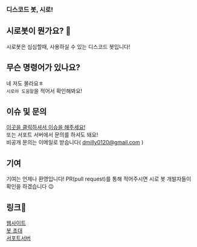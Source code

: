 ### 디스코드 봇, 시로!

## 시로봇이 뭔가요? 🤔

시로봇은 심심할때, 사용하실 수 있는 디스코드 봇입니다!

## 무슨 명령어가 있나요?

네 저도 몰라요ㅎ  
`시로야 도움말`을 적어서 확인해봐요!

## 이슈 및 문의

[이곳을 클릭하셔서 이슈을 해주세요!](https://github.com/Milly0120/siro/issues)  
또는 서포트 서버에서 문의를 하셔도 돼요!  
비공개 문의는 이메일로 받습니다( dmilly0120@gmail.com )

## 기여

기여는 언제나 환영입니다! PR(pull request)를 통해 적어주시면 시로 봇 개발자들이 확인을 하겠습니다 😉

## 링크📜

[웹사이트](https://siro.netlify.app)  
[봇 초대](https://discord.com/api/oauth2/authorize?client_id=820172442642415626&permissions=8&scope=bot)  
[서포트서버](https://discord.gg/aDjTmA66xD)
